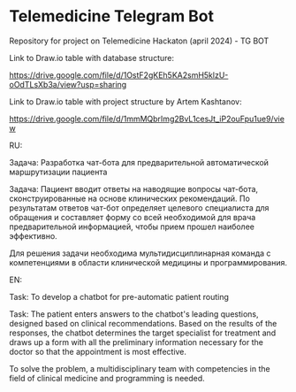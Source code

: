 # Telemedicine Telegram Bot
Repository for project on Telemedicine Hackaton (april 2024) - TG BOT

Link to Draw.io table with database structure:

https://drive.google.com/file/d/1OstF2gKEh5KA2smH5klzU-oOdTLsXb3a/view?usp=sharing

Link to Draw.io table with project structure by Artem Kashtanov:

https://drive.google.com/file/d/1mmMQbrImg2BvL1cesJt_iP2ouFpu1ue9/view

RU:

Задача: Разработка чат-бота для предварительной автоматической маршрутизации пациента

Задача: Пациент вводит ответы на наводящие вопросы чат-бота, сконструированные на основе клинических рекомендаций. По результатам ответов чат-бот определяет целевого специалиста для обращения и составляет форму со всей необходимой для врача предварительной информацией, чтобы прием прошел наиболее эффективно.

Для решения задачи необходима мультидисциплинарная команда с компетенциями в области клинической медицины и программирования.

EN:

Task: To develop a chatbot for pre-automatic patient routing

Task: The patient enters answers to the chatbot's leading questions, designed based on clinical recommendations. Based on the results of the responses, the chatbot determines the target specialist for treatment and draws up a form with all the preliminary information necessary for the doctor so that the appointment is most effective.

To solve the problem, a multidisciplinary team with competencies in the field of clinical medicine and programming is needed.